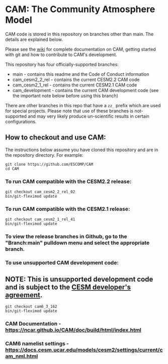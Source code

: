 # CAM: The Community Atmosphere Model

CAM code is stored in this repository on branches other than main.  The details are explained below.

Please see the [wiki](https://github.com/ESCOMP/CAM/wiki) for complete documentation on CAM, getting started with git and how to contribute to CAM's development.

This repository has four officially-supported branches:
* main - contains this readme and the Code of Conduct information
* cam_cesm2_2_rel - contains the current CESM2.2 CAM code
* cam_cesm2_1_rel - contains the current CESM2.1 CAM code
* cam_development - contains the current CAM development code (see the important note below before using this branch)

There are other branches in this repo that have a `zz_` prefix which are used for special projects.  Please note that use of these branches is not-supported and may very likely produce un-scientific results in certain configurations.

## How to checkout and use CAM:

The instructions below assume you have cloned this repository and are in the repository directory. For example:
```
git clone https://github.com/ESCOMP/CAM
cd CAM
```
### To run CAM compatible with the CESM2.2 release:
```
git checkout cam_cesm2_2_rel_02
bin/git-fleximod update
```
### To run CAM compatible with the CESM2.1 release:
```
git checkout cam_cesm2_1_rel_41
bin/git-fleximod update
```
### To view the release branches in Github, go to the "Branch:main" pulldown menu and select the appropriate branch.

### To use unsupported CAM **development** code:

## NOTE: This is **unsupported** development code and is subject to the [CESM developer's agreement](https://www.cgd.ucar.edu/sections/cseg/policies).
```
git checkout cam6_3_162
bin/git-fleximod update
```
### CAM Documentation - https://ncar.github.io/CAM/doc/build/html/index.html

### CAM6 namelist settings - https://docs.cesm.ucar.edu/models/cesm2/settings/current/cam_nml.html

